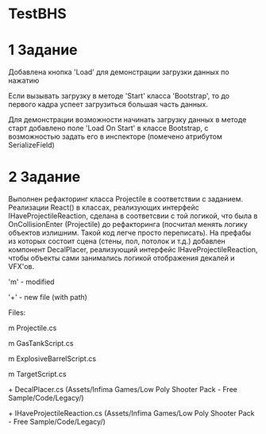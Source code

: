 # TestBHS

# 1 Задание
Добавлена кнопка 'Load' для демонстрации загрузки данных по нажатию

Если вызывать загрузку в методе 'Start' класса 'Bootstrap', то до первого кадра успеет загрузиться большая часть данных.

Для демонстрации возможности начинать загрузку данных в методе старт добавлено поле 'Load On Start' в классе Bootstrap, с возможностью задать его в инспекторе (помечено атрибутом SerializeField)

# 2 Задание
Выполнен рефакторинг класса Projectile в соответствии с заданием. Реализации React() в классах, реализующих интерфейс IHaveProjectileReaction, сделана в соответсвии с той логикой, что была в OnCollisionEnter (Projectile) до рефакторинга (посчитал менять логику объектов излишним. Такой код легче просто переписать). На префабы из которых состоит сцена (стены, пол, потолок и т.д.) добавлен компонент DecalPlacer, реализующий интерфейс IHaveProjectileReaction, чтобы объекты сами занимались логикой отображения декалей и VFX'ов.

'm' - modified

'\+' - new file (with path)

Files:

m Projectile.cs

m GasTankScript.cs

m ExplosiveBarrelScript.cs

m TargetScript.cs

\+ DecalPlacer.cs (Assets/Infima Games/Low Poly Shooter Pack - Free Sample/Code/Legacy/)
  
\+ IHaveProjectileReaction.cs (Assets/Infima Games/Low Poly Shooter Pack - Free Sample/Code/Legacy/)
  
